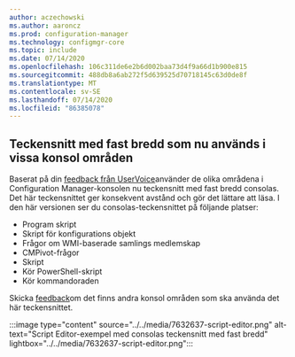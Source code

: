 ```yaml
---
author: aczechowski
ms.author: aaroncz
ms.prod: configuration-manager
ms.technology: configmgr-core
ms.topic: include
ms.date: 07/14/2020
ms.openlocfilehash: 106c311de6e2b6d002baa73d4f9a66d1b900e815
ms.sourcegitcommit: 488db8a6ab272f5d639525d70718145c63d0de8f
ms.translationtype: MT
ms.contentlocale: sv-SE
ms.lasthandoff: 07/14/2020
ms.locfileid: "86385078"
---
```

## <a name="fixed-width-font-now-used-in-some-console-areas"></a><a name="bkmk_font"></a>Teckensnitt med fast bredd som nu används i vissa konsol områden

<!--7632637-->

Baserat på din [feedback från UserVoice](https://configurationmanager.uservoice.com/forums/300492/suggestions/40824247)använder de olika områdena i Configuration Manager-konsolen nu teckensnitt med fast bredd consolas. Det här teckensnittet ger konsekvent avstånd och gör det lättare att läsa. I den här versionen ser du consolas-teckensnittet på följande platser:

- Program skript
- Skript för konfigurations objekt
- Frågor om WMI-baserade samlings medlemskap
- CMPivot-frågor
- Skript
- Kör PowerShell-skript
- Kör kommandoraden

Skicka [feedback](../../technical-preview-2003.md#bkmk_feedback)om det finns andra konsol områden som ska använda det här teckensnittet.

:::image type="content" source="../../media/7632637-script-editor.png" alt-text="Script Editor-exempel med consolas teckensnitt med fast bredd" lightbox="../../media/7632637-script-editor.png":::
